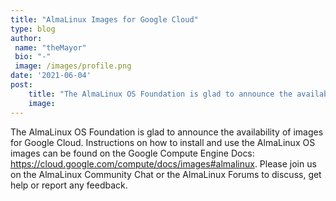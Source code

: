 ```yaml
---
title: "AlmaLinux Images for Google Cloud"
type: blog
author: 
 name: "theMayor"
 bio: "-"
 image: /images/profile.png
date: '2021-06-04'
post:
    title: "The AlmaLinux OS Foundation is glad to announce the availability of images for Google Cloud. Instructions on how to install and use the AlmaLinux OS i..."
    image: 
---
```


The AlmaLinux OS Foundation is glad to announce the availability of images for Google Cloud. Instructions on how to install and use the AlmaLinux OS images can be found on the Google Compute Engine Docs: https://cloud.google.com/compute/docs/images#almalinux. Please join us on the AlmaLinux Community Chat or the AlmaLinux Forums to discuss, get help or report any feedback.
